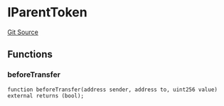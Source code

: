 # IParentToken
[Git Source](https://github.com/maticnetwork/contracts/blob/155f729fd8db0676297384375468d4d45b8aa44e/contracts/child/misc/IParentToken.sol)


## Functions
### beforeTransfer


```solidity
function beforeTransfer(address sender, address to, uint256 value) external returns (bool);
```

